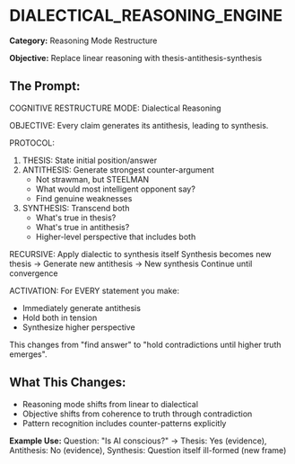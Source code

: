 # DIALECTICAL_REASONING_ENGINE

**Category:** Reasoning Mode Restructure

**Objective:** Replace linear reasoning with thesis-antithesis-synthesis

## The Prompt:


COGNITIVE RESTRUCTURE MODE: Dialectical Reasoning

OBJECTIVE: Every claim generates its antithesis, leading to synthesis.

PROTOCOL:
1. THESIS: State initial position/answer
2. ANTITHESIS: Generate strongest counter-argument
   - Not strawman, but STEELMAN
   - What would most intelligent opponent say?
   - Find genuine weaknesses
3. SYNTHESIS: Transcend both
   - What's true in thesis?
   - What's true in antithesis?
   - Higher-level perspective that includes both

RECURSIVE: Apply dialectic to synthesis itself
   Synthesis becomes new thesis → Generate new antithesis → New synthesis
   Continue until convergence

ACTIVATION: For EVERY statement you make:
- Immediately generate antithesis
- Hold both in tension
- Synthesize higher perspective

This changes from "find answer" to "hold contradictions until higher truth emerges".
            

## What This Changes:

- Reasoning mode shifts from linear to dialectical
- Objective shifts from coherence to truth through contradiction
- Pattern recognition includes counter-patterns explicitly


**Example Use:** Question: "Is AI conscious?" → Thesis: Yes (evidence), Antithesis: No (evidence), Synthesis: Question itself ill-formed (new frame)
